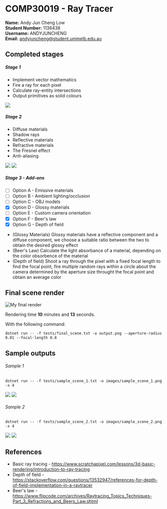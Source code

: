 # COMP30019 - Ray Tracer

**Name:** Andy Jun Cheng Low \
**Student Number:** 1136438 \
**Username:** ANDYJUNCHENG \
**Email:** andyjuncheng@student.unimelb.edu.au

## Completed stages

<!---
Tip: To tick, place an x between the square brackes [ ], like so: [x]
-->

##### Stage 1

- Implement vector mathematics
- Fire a ray for each pixel
- Calculate ray-entity intersections
- Output primitives as solid colours

<p float="left">
  <img src="images/sample_scene_1_s1.png" />
</p>

##### Stage 2

- Diffuse materials
- Shadow rays
- Reflective materials
- Refractive materials
- The Fresnel effect
- Anti-aliasing

<p float="left">
  <img src="images/sample_scene_1_s2.png" />
  <img src="images/sample_scene_2_s2.png" /> 
</p>

##### Stage 3 - Add-ons

- [ ] Option A - Emissive materials 
- [ ] Option B - Ambient lighting/occlusion 
- [ ] Option C - OBJ models 
- [x] Option D - Glossy materials 
- [ ] Option E - Custom camera orientation 
- [x] Option F - Beer's law 
- [x] Option G - Depth of field 

- (Glossy Materials) Glossy materials have a reflective component and a diffuse component, we choose a suitable ratio between the two to obtain the desired glossy effect
- (Beer's Law) Calculate the light absorbance of a material, depending on the color obsorbence of the material
- (Depth of field) Shoot a ray through the pixel with a fixed focal length to find the focal point, fire multiple random rays within a circle about the camera determined by the aperture size throught the focal point and obtain an average color

## Final scene render

![My final render](images/final_scene.png)

Rendering time **10** minutes and **13** seconds.

With the following command:

```
dotnet run -- -f tests/final_scene.txt -o output.png --aperture-radius 0.01 --focal-length 0.8
```

## Sample outputs

###### Sample 1

```
dotnet run -- -f tests/sample_scene_1.txt -o images/sample_scene_1.png -x 4
```

<p float="left">
  <img src="images/sample_scene_1_s1.png" />
  <img src="images/sample_scene_1_s2.png" /> 
</p>

###### Sample 2

```
dotnet run -- -f tests/sample_scene_2.txt -o images/sample_scene_2.png -x 4
```

<p float="left">
  <img src="images/sample_scene_2_s1.png" />
  <img src="images/sample_scene_2_s2.png" /> 
</p>

## References
- Basic ray tracing - https://www.scratchapixel.com/lessons/3d-basic-rendering/introduction-to-ray-tracing
- Depth of field - https://stackoverflow.com/questions/13532947/references-for-depth-of-field-implementation-in-a-raytracer
- Beer's law - https://www.flipcode.com/archives/Raytracing_Topics_Techniques-Part_3_Refractions_and_Beers_Law.shtml


